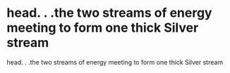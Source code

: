 # head. . .the two streams of energy meeting to form one thick Silver stream

head. . .the two streams of energy meeting to form one thick Silver stream